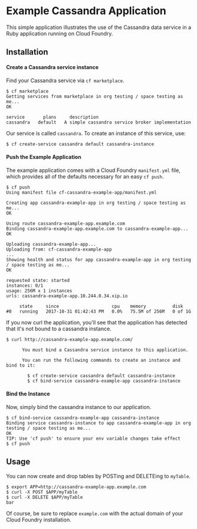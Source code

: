 # Example Cassandra Application

This simple application illustrates the use of the Cassandra data service in a Ruby application running on Cloud Foundry.

## Installation

#### Create a Cassandra service instance

Find your Cassandra service via `cf marketplace`.

```
$ cf marketplace
Getting services from marketplace in org testing / space testing as me...
OK

service       plans     description
cassandra   default   A simple cassandra service broker implementation
```

Our service is called `cassandra`.  To create an instance of this service, use:

```
$ cf create-service cassandra default cassandra-instance
```

#### Push the Example Application

The example application comes with a Cloud Foundry `manifest.yml` file, which provides all of the defaults necessary for an easy `cf push`.

```
$ cf push
Using manifest file cf-cassandra-example-app/manifest.yml

Creating app cassandra-example-app in org testing / space testing as me...
OK

Using route cassandra-example-app.example.com
Binding cassandra-example-app.example.com to cassandra-example-app...
OK

Uploading cassandra-example-app...
Uploading from: cf-cassandra-example-app
...
Showing health and status for app cassandra-example-app in org testing / space testing as me...
OK

requested state: started
instances: 0/1
usage: 256M x 1 instances
urls: cassandra-example-app.10.244.0.34.xip.io

     state     since                    cpu    memory          disk
#0   running   2017-10-31 01:42:43 PM   0.0%   75.5M of 256M   0 of 1G
```

If you now curl the application, you'll see that the application has detected that it's not bound to a cassandra instance.

```
$ curl http://cassandra-example-app.example.com/

      You must bind a Cassandra service instance to this application.

      You can run the following commands to create an instance and bind to it:

        $ cf create-service cassandra default cassandra-instance
        $ cf bind-service cassandra-example-app cassandra-instance
```

#### Bind the Instance

Now, simply bind the cassandra instance to our application.

```
$ cf bind-service cassandra-example-app cassandra-instance
Binding service cassandra-instance to app cassandra-example-app in org testing / space testing as me...
OK
TIP: Use 'cf push' to ensure your env variable changes take effect
$ cf push
```

## Usage

You can now create and drop tables by POSTing and DELETEing to `myTable`.

```
$ export APP=http://cassandra-example-app.example.com
$ curl -X POST $APP/myTable
$ curl -X DELETE $APP/myTable
bar
```

Of course, be sure to replace `example.com` with the actual domain of your Cloud Foundry installation.
